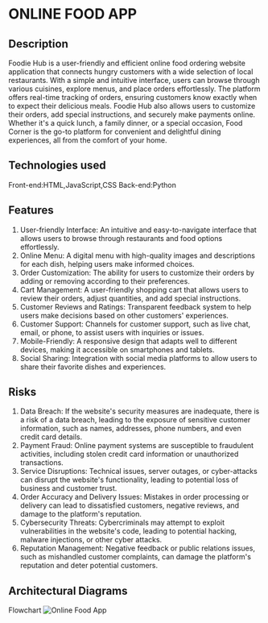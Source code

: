 # ONLINE FOOD APP
## Description
Foodie Hub is a user-friendly and efficient online food ordering website application that connects hungry customers with a wide selection of local restaurants. With a simple and intuitive interface, users can browse through various cuisines, explore menus, and place orders effortlessly. The platform offers real-time tracking of orders, ensuring customers know exactly when to expect their delicious meals. Foodie Hub also allows users to customize their orders, add special instructions, and securely make payments online. Whether it's a quick lunch, a family dinner, or a special occasion, Food Corner is the go-to platform for convenient and delightful dining experiences, all from the comfort of your home.
##  Technologies used
Front-end:HTML,JavaScript,CSS
Back-end:Python
## Features
1. User-friendly Interface: An intuitive and easy-to-navigate interface that allows users to browse through restaurants and food options effortlessly.
2. Online Menu: A digital menu with high-quality images and descriptions for each dish, helping users make informed choices.
3. Order Customization: The ability for users to customize their orders by adding or removing according to their preferences.
4. Cart Management: A user-friendly shopping cart that allows users to review their orders, adjust quantities, and add special instructions.
5. Customer Reviews and Ratings: Transparent feedback system to help users make decisions based on other customers' experiences.
6. Customer Support: Channels for customer support, such as live chat, email, or phone, to assist users with inquiries or issues.
7. Mobile-Friendly: A responsive design that adapts well to different devices, making it accessible on smartphones and tablets.
8. Social Sharing: Integration with social media platforms to allow users to share their favorite dishes and experiences.
## Risks
1. Data Breach: If the website's security measures are inadequate, there is a risk of a data breach, leading to the exposure of sensitive customer information, such as names, addresses, phone numbers, and even credit card details.
2. Payment Fraud: Online payment systems are susceptible to fraudulent activities, including stolen credit card information or unauthorized transactions.
3. Service Disruptions: Technical issues, server outages, or cyber-attacks can disrupt the website's functionality, leading to potential loss of business and customer trust.
4. Order Accuracy and Delivery Issues: Mistakes in order processing or delivery can lead to dissatisfied customers, negative reviews, and damage to the platform's reputation.
5. Cybersecurity Threats: Cybercriminals may attempt to exploit vulnerabilities in the website's code, leading to potential hacking, malware injections, or other cyber attacks.
6. Reputation Management: Negative feedback or public relations issues, such as mishandled customer complaints, can damage the platform's reputation and deter potential customers.
## Architectural Diagrams
Flowchart
![Online Food App](https://github.com/MadibAyzoh/Online-Food-menu/assets/100390524/5446323f-8715-4465-945d-0b9e32223d3e)
